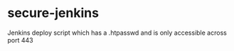 # secure-jenkins
Jenkins deploy script which has a .htpasswd and is only accessible across port 443
